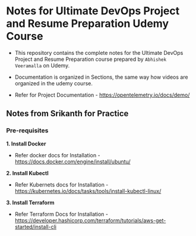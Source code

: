 # Notes for Ultimate DevOps Project and Resume Preparation Udemy Course

- This repository contains the complete notes for the Ultimate DevOps Project and Resume Preparation course prepared by `Abhishek Veeramalla` on Udemy.

- Documentation is organized in Sections, the same way how videos are organized in the udemy course.

- Refer for Project Documentation - https://opentelemetry.io/docs/demo/

## Notes from Srikanth for Practice

### Pre-requisites

**1. Install Docker**

* Refer docker docs for Installation - https://docs.docker.com/engine/install/ubuntu/

**2. Install Kubectl**

* Refer Kubernets docs for Installation - https://kubernetes.io/docs/tasks/tools/install-kubectl-linux/

**3. Install Terraform**

* Refer Terraform Docs for Installation - https://developer.hashicorp.com/terraform/tutorials/aws-get-started/install-cli